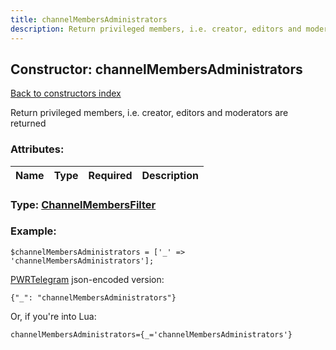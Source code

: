 ```yaml
---
title: channelMembersAdministrators
description: Return privileged members, i.e. creator, editors and moderators are returned
---
```

## Constructor: channelMembersAdministrators  
[Back to constructors index](index.md)



Return privileged members, i.e. creator, editors and moderators are returned

### Attributes:

| Name     |    Type       | Required | Description |
|----------|:-------------:|:--------:|------------:|



### Type: [ChannelMembersFilter](../types/ChannelMembersFilter.md)


### Example:

```
$channelMembersAdministrators = ['_' => 'channelMembersAdministrators'];
```  

[PWRTelegram](https://pwrtelegram.xyz) json-encoded version:

```
{"_": "channelMembersAdministrators"}
```


Or, if you're into Lua:  


```
channelMembersAdministrators={_='channelMembersAdministrators'}

```


